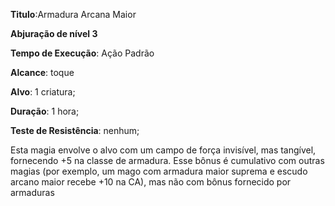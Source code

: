 **Titulo**:Armadura Arcana Maior

**Abjuração de nível 3**

**Tempo de Execução**: Ação Padrão

**Alcance**: toque

**Alvo**: 1 criatura;

**Duração**: 1 hora;

**Teste de Resistência**: nenhum;

Esta magia envolve o alvo com um 
campo de força invisível, mas tangível, fornecendo +5 na classe de armadura. Esse bônus 
é cumulativo com outras magias (por exemplo, um mago com armadura maior suprema e escudo 
arcano maior recebe +10 na CA), mas não com bônus fornecido por armaduras